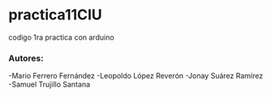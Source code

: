# practica11CIU
codigo 1ra practica con arduino

### Autores:
-Mario Ferrero Fernández
-Leopoldo López Reverón
-Jonay Suárez Ramírez
-Samuel Trujillo Santana
